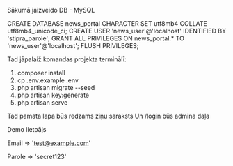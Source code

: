Sākumā jaizveido DB - MySQL

CREATE DATABASE news_portal CHARACTER SET utf8mb4 COLLATE utf8mb4_unicode_ci;
CREATE USER 'news_user'@'localhost' IDENTIFIED BY 'stipra_parole';
GRANT ALL PRIVILEGES ON news_portal.* TO 'news_user'@'localhost';
FLUSH PRIVILEGES;

Tad jāpalaiž komandas projekta terminālī:
1. composer install
2. cp .env.example .env
3. php artisan migrate --seed
4. php artisan key:generate
5. php artisan serve

Tad pamata lapa būs redzams ziņu saraksts
Un /login būs admina daļa

Demo lietoājs


Email => 'test@example.com'

Parole => 'secret123'
